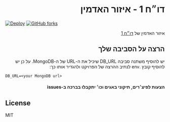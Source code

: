 # <div dir="rtl">דו״ח 1 - איזור האדמין</div>
[![Deploy](https://www.herokucdn.com/deploy/button.svg)](https://heroku.com/deploy?template=https://github.com/realKfiros/report1-admin)
[![GitHub forks](https://img.shields.io/github/forks/realKfiros/report1-admin?label=Fork%20me&style=for-the-badge)](https://github.com/realKfiros/report1-admin)
<p dir="rtl">
  איזור האדמין של <a href="https://github.com/realKfiros/report1">דו״ח 1</a>
</p>  

## <div dir="rtl">הרצה על הסביבה שלך</div>
<p dir="rtl">יש להוסיף משתנה סביבה DB_URL שיכיל את ה-URL של ה-MongoDB. על כן יש להוסיף קובץ .env לנתיב ההרצה של הפרויקט ולהגדיר אותו כך:</p>

```
DB_URL=<your MongoDB url>
```

#### <div dir="rtl">הצעות לפיצ׳רים, תיקוני באגים וכו׳ יתקבלו בברכה ב-issues</div>

## License

MIT


